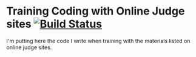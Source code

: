 # Training Coding with Online Judge sites [![Build Status][travis-img]][travis-url]

[travis-url]: https://travis-ci.org/altermarkive/Training-Coding
[travis-img]: https://travis-ci.org/altermarkive/Training-Coding.svg?branch=master

I'm putting here the code I write when training with the materials listed on online judge sites.
